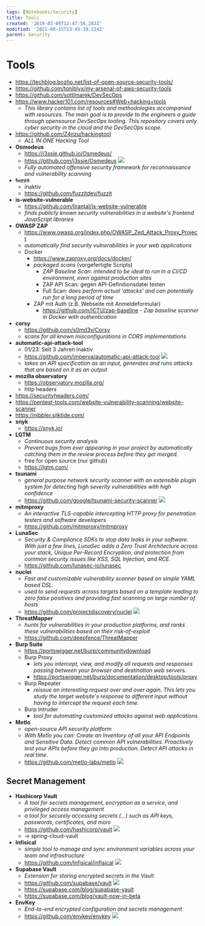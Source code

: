 ```yaml
---
tags: [Notebooks/Security]
title: Tools
created: '2019-03-09T12:47:56.263Z'
modified: '2021-08-15T13:45:19.214Z'
parent: Security
---
```


# Tools
- <https://techblog.bozho.net/list-of-open-source-security-tools/>
- <https://github.com/toniblyx/my-arsenal-of-aws-security-tools>
- <https://github.com/sottlmarek/DevSecOps>
- <https://www.hacker101.com/resources#Web+hacking+tools>
  - *This library contains list of tools and methodologies accompanied with resources. The main goal is to provide to the engineers a guide through opensource DevSecOps tooling. This repository covers only cyber security in the cloud and the DevSecOps scope.*
- <https://github.com/Z4nzu/hackingtool>
  - *ALL IN ONE Hacking Tool*
- **Osmodeus**
  - <https://j3ssie.github.io/Osmedeus/>
  - <https://github.com/j3ssie/Osmedeus> <img loading="lazy" src="https://img.shields.io/github/stars/j3ssie/Osmedeus?style=flat-square"/>
  - *Fully automated offensive security framework for reconnaissance and vulnerability scanning*
- ~~fuzzit~~
  - inaktiv 
  - <https://github.com/fuzzitdev/fuzzit>
- **is-website-vulnerable**
  - <https://github.com/lirantal/is-website-vulnerable>
  - *finds publicly known security vulnerabilities in a website's frontend JavaScript libraries*
- **OWASP ZAP**
  - <https://www.owasp.org/index.php/OWASP_Zed_Attack_Proxy_Project>
  - *automatically find security vulnerabilities in your web applications*
  - Docker
    - <https://www.zaproxy.org/docs/docker/> 
    - *packaged scans* (vorgefertigte Scripts)
      - *ZAP Baseline Scan: intended to be ideal to run in a CI/CD environment, even against production sites*
      - ZAP API Scan: gegen API-Definitionsdatei testen
      - Full Scan: *does perform actual 'attacks' and can potentially run for a long period of time*
    - ZAP mit Auth (z.B. Webseite mit Anmeldeformular)
      - <https://github.com/ICTU/zap-baseline> - *Zap baseline scanner in Docker with authentication*
- **corsy**
  - <https://github.com/s0md3v/Corsy>
  - *scans for all known misconfigurations in CORS implementations*
- **automatic-api-attack-tool**
  - 01/23: Seit 3 Jahren inaktiv 
  - <https://github.com/imperva/automatic-api-attack-tool> <img loading="lazy" src="https://img.shields.io/github/stars/imperva/automatic-api-attack-tool?style=flat-square"/>
  - *takes an API specification as an input, generates and runs attacks that are based on it as an output*
- **mozilla observatory**
  - <https://observatory.mozilla.org/>
  - http headers
- <https://securityheaders.com/>
- <https://pentest-tools.com/website-vulnerability-scanning/website-scanner>
- <https://nibbler.silktide.com/>
- **snyk**
  - <https://snyk.io/>
- **LGTM**
  - *Continuous security analysis*
  - *Prevent bugs from ever appearing in your project by automatically catching them in the review process before they get merged.*
  - free for open source (nur github)
  - <https://lgtm.com/>
- **tsunami**
  - *general purpose network security scanner with an extensible plugin system for detecting high severity vulnerabilities with high confidence*
  - <https://github.com/google/tsunami-security-scanner> <img loading="lazy" src="https://img.shields.io/github/stars/google/tsunami-security-scanner?style=flat-square"/>
- **mitmproxy**
  - *An interactive TLS-capable intercepting HTTP proxy for penetration testers and software developers*
  - <https://github.com/mitmproxy/mitmproxy>
- **LunaSec**
  - *Security & Compliance SDKs to stop data leaks in your software. With just a few lines, LunaSec adds a Zero Trust Architecture across your stack, Unique Per-Record Encryption, and protection from common security issues like XSS, SQL Injection, and RCE.*
  - <https://github.com/lunasec-io/lunasec>
- **nuclei**
  - *Fast and customizable vulnerability scanner based on simple YAML based DSL.*
  - *used to send requests across targets based on a template leading to zero false positives and providing fast scanning on large number of hosts*
  - <https://github.com/projectdiscovery/nuclei> <img loading="lazy" src="https://img.shields.io/github/stars/projectdiscovery/nuclei?style=flat-square"/>
- **ThreatMapper**
  - *hunts for vulnerabilities in your production platforms, and ranks these vulnerabilities based on their risk-of-exploit* 
  - <https://github.com/deepfence/ThreatMapper> 
- **Burp Suite**
  - <https://portswigger.net/burp/communitydownload>
  - Burp Proxy
    - *lets you intercept, view, and modify all requests and responses passing between your browser and destination web servers.*
    - <https://portswigger.net/burp/documentation/desktop/tools/proxy>
  - Burp Repeater
    - *reissue an interesting request over and over again. This lets you study the target website's response to different input without having to intercept the request each time.*
  - Burp Intruder
    - *tool for automating customized attacks against web applications*
- **Metlo**
  - *open-source API security platform*
  - *With Metlo you can: Create an Inventory of all your API Endpoints and Sensitive Data. Detect common API vulnerabilities. Proactively test your APIs before they go into production. Detect API attacks in real time.*
  - <https://github.com/metlo-labs/metlo> <img loading="lazy" src="https://img.shields.io/github/stars/metlo-labs/metlo?style=flat-square"/>

## Secret Management
- **Hashicorp Vault**
  - *A tool for secrets management, encryption as a service, and privileged access management*
  - *a tool for securely accessing secrets (...) such as API keys, passwords, certificates, and more*
  - <https://github.com/hashicorp/vault> <img loading="lazy" src="https://img.shields.io/github/stars/hashicorp/vault?style=flat-square"/> 
  - → spring-cloud-vault
- **Infisical**
  - *simple tool to manage and sync environment variables across your team and infrastructure* 
  - <https://github.com/Infisical/infisical> <img loading="lazy" src="https://img.shields.io/github/stars/Infisical/infisical?style=flat-square"/> 
- **Supabase Vault**
  - *Extension for storing encrypted secrets in the Vault* 
  - <https://github.com/supabase/vault> <img loading="lazy" src="https://img.shields.io/github/stars/supabase/vault?style=flat-square"/> 
  - <https://supabase.com/blog/supabase-vault> 
  - <https://supabase.com/blog/vault-now-in-beta> 
- **EnvKey**
  - *End-to-end encrypted configuration and secrets management* 
  - <https://github.com/envkey/envkey> <img loading="lazy" src="https://img.shields.io/github/stars/envkey/envkey?style=flat-square"/> 
